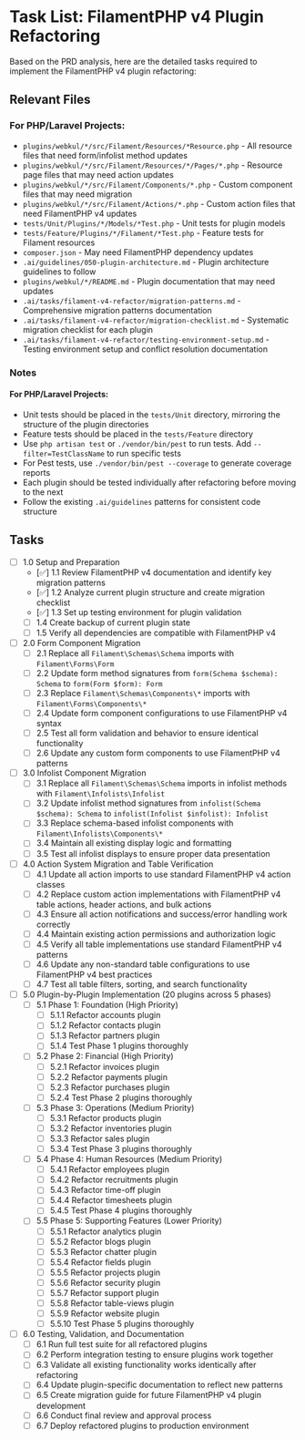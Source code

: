 # Task List: FilamentPHP v4 Plugin Refactoring

Based on the PRD analysis, here are the detailed tasks required to implement the FilamentPHP v4 plugin refactoring:

## Relevant Files

### For PHP/Laravel Projects:
- `plugins/webkul/*/src/Filament/Resources/*Resource.php` - All resource files that need form/infolist method updates
- `plugins/webkul/*/src/Filament/Resources/*/Pages/*.php` - Resource page files that may need action updates
- `plugins/webkul/*/src/Filament/Components/*.php` - Custom component files that may need migration
- `plugins/webkul/*/src/Filament/Actions/*.php` - Custom action files that need FilamentPHP v4 updates
- `tests/Unit/Plugins/*/Models/*Test.php` - Unit tests for plugin models
- `tests/Feature/Plugins/*/Filament/*Test.php` - Feature tests for Filament resources
- `composer.json` - May need FilamentPHP dependency updates
- `.ai/guidelines/050-plugin-architecture.md` - Plugin architecture guidelines to follow
- `plugins/webkul/*/README.md` - Plugin documentation that may need updates
- `.ai/tasks/filament-v4-refactor/migration-patterns.md` - Comprehensive migration patterns documentation
- `.ai/tasks/filament-v4-refactor/migration-checklist.md` - Systematic migration checklist for each plugin
- `.ai/tasks/filament-v4-refactor/testing-environment-setup.md` - Testing environment setup and conflict resolution documentation

### Notes

#### For PHP/Laravel Projects:
- Unit tests should be placed in the `tests/Unit` directory, mirroring the structure of the plugin directories
- Feature tests should be placed in the `tests/Feature` directory
- Use `php artisan test` or `./vendor/bin/pest` to run tests. Add `--filter=TestClassName` to run specific tests
- For Pest tests, use `./vendor/bin/pest --coverage` to generate coverage reports
- Each plugin should be tested individually after refactoring before moving to the next
- Follow the existing `.ai/guidelines` patterns for consistent code structure

## Tasks

- [ ] 1.0 Setup and Preparation
  - [✅] 1.1 Review FilamentPHP v4 documentation and identify key migration patterns
  - [✅] 1.2 Analyze current plugin structure and create migration checklist
  - [✅] 1.3 Set up testing environment for plugin validation
  - [ ] 1.4 Create backup of current plugin state
  - [ ] 1.5 Verify all dependencies are compatible with FilamentPHP v4

- [ ] 2.0 Form Component Migration
  - [ ] 2.1 Replace all `Filament\Schemas\Schema` imports with `Filament\Forms\Form`
  - [ ] 2.2 Update form method signatures from `form(Schema $schema): Schema` to `form(Form $form): Form`
  - [ ] 2.3 Replace `Filament\Schemas\Components\*` imports with `Filament\Forms\Components\*`
  - [ ] 2.4 Update form component configurations to use FilamentPHP v4 syntax
  - [ ] 2.5 Test all form validation and behavior to ensure identical functionality
  - [ ] 2.6 Update any custom form components to use FilamentPHP v4 patterns

- [ ] 3.0 Infolist Component Migration
  - [ ] 3.1 Replace all `Filament\Schemas\Schema` imports in infolist methods with `Filament\Infolists\Infolist`
  - [ ] 3.2 Update infolist method signatures from `infolist(Schema $schema): Schema` to `infolist(Infolist $infolist): Infolist`
  - [ ] 3.3 Replace schema-based infolist components with `Filament\Infolists\Components\*`
  - [ ] 3.4 Maintain all existing display logic and formatting
  - [ ] 3.5 Test all infolist displays to ensure proper data presentation

- [ ] 4.0 Action System Migration and Table Verification
  - [ ] 4.1 Update all action imports to use standard FilamentPHP v4 action classes
  - [ ] 4.2 Replace custom action implementations with FilamentPHP v4 table actions, header actions, and bulk actions
  - [ ] 4.3 Ensure all action notifications and success/error handling work correctly
  - [ ] 4.4 Maintain existing action permissions and authorization logic
  - [ ] 4.5 Verify all table implementations use standard FilamentPHP v4 patterns
  - [ ] 4.6 Update any non-standard table configurations to use FilamentPHP v4 best practices
  - [ ] 4.7 Test all table filters, sorting, and search functionality

- [ ] 5.0 Plugin-by-Plugin Implementation (20 plugins across 5 phases)
  - [ ] 5.1 Phase 1: Foundation (High Priority)
    - [ ] 5.1.1 Refactor accounts plugin
    - [ ] 5.1.2 Refactor contacts plugin
    - [ ] 5.1.3 Refactor partners plugin
    - [ ] 5.1.4 Test Phase 1 plugins thoroughly
  - [ ] 5.2 Phase 2: Financial (High Priority)
    - [ ] 5.2.1 Refactor invoices plugin
    - [ ] 5.2.2 Refactor payments plugin
    - [ ] 5.2.3 Refactor purchases plugin
    - [ ] 5.2.4 Test Phase 2 plugins thoroughly
  - [ ] 5.3 Phase 3: Operations (Medium Priority)
    - [ ] 5.3.1 Refactor products plugin
    - [ ] 5.3.2 Refactor inventories plugin
    - [ ] 5.3.3 Refactor sales plugin
    - [ ] 5.3.4 Test Phase 3 plugins thoroughly
  - [ ] 5.4 Phase 4: Human Resources (Medium Priority)
    - [ ] 5.4.1 Refactor employees plugin
    - [ ] 5.4.2 Refactor recruitments plugin
    - [ ] 5.4.3 Refactor time-off plugin
    - [ ] 5.4.4 Refactor timesheets plugin
    - [ ] 5.4.5 Test Phase 4 plugins thoroughly
  - [ ] 5.5 Phase 5: Supporting Features (Lower Priority)
    - [ ] 5.5.1 Refactor analytics plugin
    - [ ] 5.5.2 Refactor blogs plugin
    - [ ] 5.5.3 Refactor chatter plugin
    - [ ] 5.5.4 Refactor fields plugin
    - [ ] 5.5.5 Refactor projects plugin
    - [ ] 5.5.6 Refactor security plugin
    - [ ] 5.5.7 Refactor support plugin
    - [ ] 5.5.8 Refactor table-views plugin
    - [ ] 5.5.9 Refactor website plugin
    - [ ] 5.5.10 Test Phase 5 plugins thoroughly

- [ ] 6.0 Testing, Validation, and Documentation
  - [ ] 6.1 Run full test suite for all refactored plugins
  - [ ] 6.2 Perform integration testing to ensure plugins work together
  - [ ] 6.3 Validate all existing functionality works identically after refactoring
  - [ ] 6.4 Update plugin-specific documentation to reflect new patterns
  - [ ] 6.5 Create migration guide for future FilamentPHP v4 plugin development
  - [ ] 6.6 Conduct final review and approval process
  - [ ] 6.7 Deploy refactored plugins to production environment
